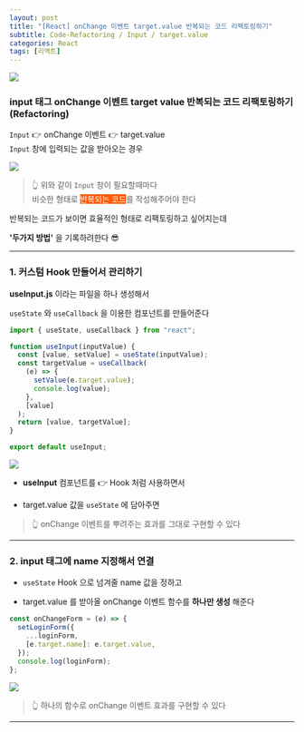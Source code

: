 ```yaml
---
layout: post
title: "[React] onChange 이벤트 target.value 반복되는 코드 리팩토링하기"
subtitle: Code-Refactoring / Input / target.value
categories: React
tags: [리액트]
---
```


![](https://velog.velcdn.com/images/-__-/post/95d3ca32-8239-475d-88b9-01797d77bc28/image.png)

### input 태그 onChange 이벤트 target value 반복되는 코드 리팩토링하기 (Refactoring)

`Input` 👉 onChange 이벤트 👉 target.value<br>
`Input` 창에 입력되는 값을 받아오는 경우

![](https://velog.velcdn.com/images/-__-/post/a9d2b797-1f83-4917-883b-ff3bfc2fe15a/image.png)

> 👆 위와 같이 `Input` 창이 필요할때마다<br>
> 비슷한 형태로 <span style="background-color:#FE5B05; color:#fff;">반복되는 코드</span>를 작성해주어야 한다

반복되는 코드가 보이면 효율적인 형태로 리팩토링하고 싶어지는데

**'두가지 방법'** 을 기록하려한다 😎

---

### 1. 커스텀 Hook 만들어서 관리하기

**useInput.js** 이라는 파일을 하나 생성해서

`useState` 와 `useCallback` 을 이용한 컴포넌트를 만들어준다

```js
import { useState, useCallback } from "react";

function useInput(inputValue) {
  const [value, setValue] = useState(inputValue);
  const targetValue = useCallback(
    (e) => {
      setValue(e.target.value);
      console.log(value);
    },
    [value]
  );
  return [value, targetValue];
}

export default useInput;
```

![](https://velog.velcdn.com/images/-__-/post/c04f66a6-2ba3-45d4-90ba-1f2bf429e0df/image.png)

- **useInput** 컴포넌트를 👉 Hook 처럼 사용하면서

- target.value 값을 `useState` 에 담아주면

> 👆 onChange 이벤트를 뿌려주는 효과를 그대로 구현할 수 있다

---

### 2. input 태그에 name 지정해서 연결

- `useState` Hook 으로 넘겨줄 name 값을 정하고

- target.value 를 받아올 onChange 이벤트 함수를 **하나만 생성** 해준다

```js
const onChangeForm = (e) => {
  setLoginForm({
    ...loginForm,
    [e.target.name]: e.target.value,
  });
  console.log(loginForm);
};
```

![](https://velog.velcdn.com/images/-__-/post/202e5c68-959b-4372-9855-511a9f95b0e0/image.png)

> 👆 하나의 함수로 onChange 이벤트 효과를 구현할 수 있다

---
